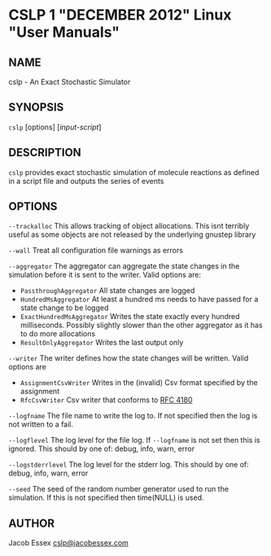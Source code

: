CSLP 1 "DECEMBER 2012" Linux "User Manuals"
=======================================

NAME
----

cslp - An Exact Stochastic Simulator

SYNOPSIS
--------

`cslp` [options] [*input-script*]

DESCRIPTION
-----------

`cslp` provides exact stochastic simulation of molecule reactions as defined in
a script file and outputs the series of events

OPTIONS
-------
`--trackalloc`
This allows tracking of object allocations. This isnt terribly useful as
some objects are not released by the underlying gnustep library

`--wall`
Treat all configuration file warnings as errors

`--aggregator`
The aggregator can aggregate the state changes in the simulation before it is sent to the
writer. Valid options are:

* `PassthroughAggregator` All state changes are logged
* `HundredMsAggregator` At least a hundred ms needs to have passed for a state change to be logged
* `ExactHundredMsAggregator` Writes the state exactly every hundred milliseconds. Possibly slightly slower than the other aggregator as it has to do more allocations
* `ResultOnlyAggregator` Writes the last output only

`--writer`
The writer defines how the state changes will be written. Valid options are

* `AssignmentCsvWriter` Writes in the (invalid) Csv format specified by the assignment
* `RfcCsvWriter` Csv writer that conforms to [RFC 4180](http://tools.ietf.org/html/rfc4180)

`--logfname`
The file name to write the log to. If not specified then the log is not written to a fail.

`--logflevel`
The log level for the file log. If `--logfname` is not set then this is ignored. This should by one of: debug, info, warn, error

`--logstderrlevel`
The log level for the stderr log. This should by one of: debug, info, warn, error

`--seed`
The seed of the random number generator used to run the simulation. If this is not specified then time(NULL) is used.


AUTHOR
------

Jacob Essex <cslp@jacobessex.com>
